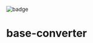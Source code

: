 ![badge](https://github.com/george-w-boo/practicing-monorepos/workflows/Deployment%20to%20NPM%20registry/badge.svg)

# base-converter
